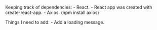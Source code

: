 Keeping track of dependencies:
    - React. 
    - React app was created with create-react-app. 
    - Axios. (npm install axios)

Things I need to add:
    - Add a loading message.

